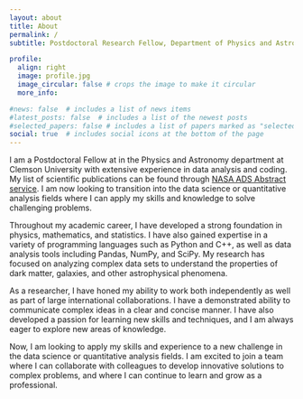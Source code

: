 ```yaml
---
layout: about
title: About
permalink: /
subtitle: Postdoctoral Research Fellow, Department of Physics and Astronomy, Clemson University

profile:
  align: right
  image: profile.jpg
  image_circular: false # crops the image to make it circular
  more_info:

#news: false  # includes a list of news items
#latest_posts: false  # includes a list of the newest posts
#selected_papers: false # includes a list of papers marked as "selected={true}"
social: true  # includes social icons at the bottom of the page
---
```


I am a Postdoctoral Fellow at in the Physics and Astronomy department at Clemson University with extensive experience in data analysis and coding. My list of scientific publications can be found through [NASA ADS Abstract service](https://ui.adsabs.harvard.edu/search/q=docs(ad954e1543ba0039fc59b908b6149892)&sort=date%20desc%2C%20bibcode%20desc&p_=0). I am now looking to transition into the data science or quantitative analysis fields where I can apply my skills and knowledge to solve challenging problems.

Throughout my academic career, I have developed a strong foundation in physics, mathematics, and statistics. I have also gained expertise in a variety of programming languages such as Python and C++, as well as data analysis tools including Pandas, NumPy, and SciPy. My research has focused on analyzing complex data sets to understand the properties of dark matter, galaxies, and other astrophysical phenomena.

As a researcher, I have honed my ability to work both independently as well as part of large international collaborations. I have a demonstrated ability to communicate complex ideas in a clear and concise manner. I have also developed a passion for learning new skills and techniques, and I am always eager to explore new areas of knowledge.

Now, I am looking to apply my skills and experience to a new challenge in the data science or quantitative analysis fields. I am excited to join a team where I can collaborate with colleagues to develop innovative solutions to complex problems, and where I can continue to learn and grow as a professional.
